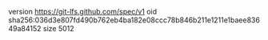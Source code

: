 version https://git-lfs.github.com/spec/v1
oid sha256:036d3e807fd490b762eb4ba182e08ccc78b846b211e1211e1baee83649a84152
size 5012
